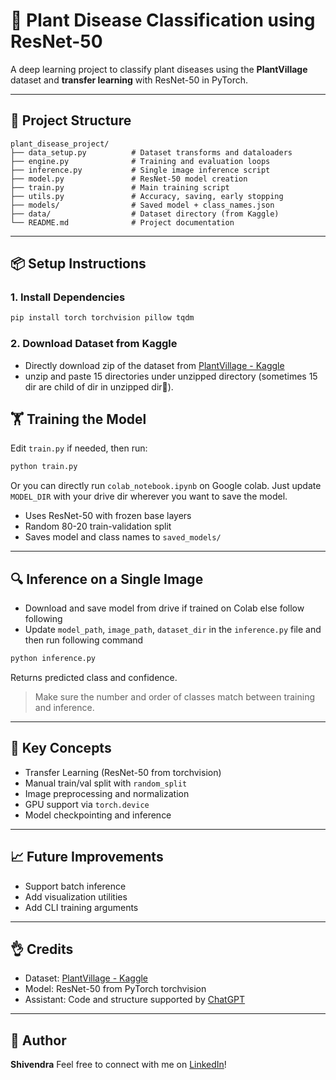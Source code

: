 # 🌿 Plant Disease Classification using ResNet-50

A deep learning project to classify plant diseases using the **PlantVillage** dataset and **transfer learning** with ResNet-50 in PyTorch.

---

## 📁 Project Structure

```
plant_disease_project/
├── data_setup.py          # Dataset transforms and dataloaders
├── engine.py              # Training and evaluation loops
├── inference.py           # Single image inference script
├── model.py               # ResNet-50 model creation
├── train.py               # Main training script
├── utils.py               # Accuracy, saving, early stopping
├── models/                # Saved model + class_names.json
├── data/                  # Dataset directory (from Kaggle)
└── README.md              # Project documentation
```

---

## 📦 Setup Instructions

### 1. Install Dependencies

```bash
pip install torch torchvision pillow tqdm
```

### 2. Download Dataset from Kaggle

  * Directly download zip of the dataset from [PlantVillage - Kaggle](https://www.kaggle.com/emmarex/plantdisease)
  * unzip and paste 15 directories under unzipped directory (sometimes 15 dir are child of dir in unzipped dir🥲).


## 🏋️ Training the Model

Edit `train.py` if needed, then run:

```bash
python train.py
```
Or you can directly run `colab_notebook.ipynb` on Google colab.
Just update `MODEL_DIR` with your drive dir wherever you want to save the model.

* Uses ResNet-50 with frozen base layers
* Random 80-20 train-validation split
* Saves model and class names to `saved_models/`

---

## 🔍 Inference on a Single Image

  * Download and save model from drive if trained on Colab else follow following
  * Update `model_path`, `image_path`, `dataset_dir` in the `inference.py` file and then run following command 
```bash
python inference.py
```

Returns predicted class and confidence.

> Make sure the number and order of classes match between training and inference.

---

## 🧠 Key Concepts

* Transfer Learning (ResNet-50 from torchvision)
* Manual train/val split with `random_split`
* Image preprocessing and normalization
* GPU support via `torch.device`
* Model checkpointing and inference

---

## 📈 Future Improvements

* Support batch inference
* Add visualization utilities
* Add CLI training arguments

---

## 👌 Credits

* Dataset: [PlantVillage - Kaggle](https://www.kaggle.com/emmarex/plantdisease)
* Model: ResNet-50 from PyTorch torchvision
* Assistant: Code and structure supported by [ChatGPT](https://openai.com/chatgpt)

---

## 📌 Author

**Shivendra**
Feel free to connect with me on [LinkedIn](https://www.linkedin.com/in/shivendra-devadhe-97017a327/)!
